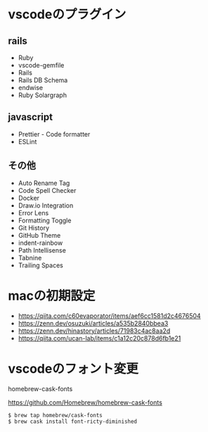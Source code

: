 # vscodeのプラグイン
## rails
- Ruby
- vscode-gemfile
- Rails
- Rails DB Schema
- endwise
- Ruby Solargraph

## javascript
- Prettier - Code formatter
- ESLint

## その他
- Auto Rename Tag
- Code Spell Checker
- Docker
- Draw.io Integration
- Error Lens
- Formatting Toggle
- Git History
- GitHub Theme
- indent-rainbow
- Path Intellisense
- Tabnine
- Trailing Spaces

# macの初期設定
- https://qiita.com/c60evaporator/items/aef6cc1581d2c4676504
- https://zenn.dev/osuzuki/articles/a535b2840bbea3
- https://zenn.dev/hinastory/articles/71983c4ac8aa2d
- https://qiita.com/ucan-lab/items/c1a12c20c878d6fb1e21

# vscodeのフォント変更

homebrew-cask-fonts

https://github.com/Homebrew/homebrew-cask-fonts

```bash
$ brew tap homebrew/cask-fonts
$ brew cask install font-ricty-diminished
```

